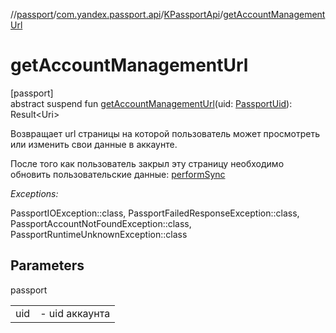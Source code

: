 //[passport](../../../index.md)/[com.yandex.passport.api](../index.md)/[KPassportApi](index.md)/[getAccountManagementUrl](get-account-management-url.md)

# getAccountManagementUrl

[passport]\
abstract suspend fun [getAccountManagementUrl](get-account-management-url.md)(uid: [PassportUid](../-passport-uid/index.md)): Result&lt;Uri&gt;

Возвращает url страницы на которой пользователь может просмотреть или изменить свои данные в аккаунте.

После того как пользователь закрыл эту страницу необходимо обновить пользовательские данные: [performSync](perform-sync.md)

*Exceptions:*

PassportIOException::class, PassportFailedResponseException::class, PassportAccountNotFoundException::class, PassportRuntimeUnknownException::class

## Parameters

passport

| | |
|---|---|
| uid | -     uid аккаунта |
